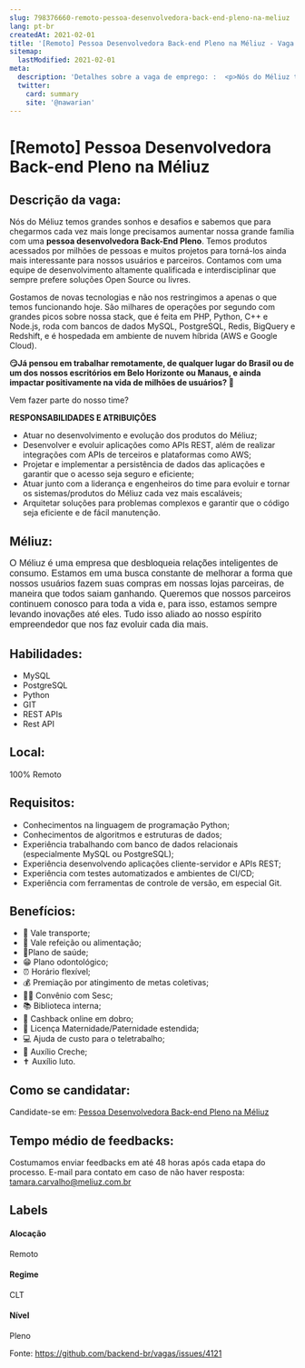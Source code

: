 ```yaml
---
slug: 798376660-remoto-pessoa-desenvolvedora-back-end-pleno-na-meliuz
lang: pt-br
createdAt: 2021-02-01
title: '[Remoto] Pessoa Desenvolvedora Back-end Pleno na Méliuz - Vaga de Emprego'
sitemap:
  lastModified: 2021-02-01
meta:
  description: 'Detalhes sobre a vaga de emprego: :  <p>Nós do Méliuz temos grandes sonhos e desafios e sabemos que para chegarmos cada vez mais longe precisamos aumentar nossa grande família com uma <strong>pessoa desenvolvedora Back-End Pleno</strong>. Temos produtos acessados por milhões de pessoas e muitos projetos para torná-los ainda mais interessante para nossos usuários e parceiros. Contamos com uma equipe de desenvolvimento altamente qualificada e interdisciplinar que sempre prefere soluções Open Source ou livres.</p> <p></p> <p>Gostamos de novas tecnologias e não nos restringimos a apenas o que temos funcionando hoje. São milhares de operações por segundo com grandes picos sobre nossa stack, que é feita em PHP, Python, C++ e Node.js, roda com bancos de dados MySQL, PostgreSQL, Redis, BigQuery e Redshift, e é hospedada em ambiente de nuvem híbrida (AWS e Google Cloud).</p> <p></p> <p><strong>😏Já pensou em trabalhar remotamente, de qualquer lugar do Brasil ou de um dos nossos escritórios em Belo Horizonte ou Manaus, e ainda impactar positivamente na vida de milhões de usuários? 🙌</strong></p> <p>Vem fazer parte do nosso time?</p> <p></p> <p><strong>RESPONSABILIDADES E ATRIBUIÇÕES</strong></p> <ul> <li>Atuar no desenvolvimento e evolução dos produtos do Méliuz;</li> <li>Desenvolver e evoluir aplicações como APIs REST, além de realizar integrações com APIs de terceiros e plataformas como AWS;</li> <li>Projetar e implementar a persistência de dados das aplicações e garantir que o acesso seja seguro e eficiente;</li> <li>Atuar junto com a liderança e engenheiros do time para evoluir e tornar os sistemas/produtos do Méliuz cada vez mais escaláveis;</li> <li>Arquitetar soluções para problemas complexos e garantir que o código seja eficiente e de fácil manutenção.</li> </ul>'
  twitter:
    card: summary
    site: '@nawarian'
---
```


# [Remoto] Pessoa Desenvolvedora Back-end Pleno na Méliuz

## Descrição da vaga: 
 <p>Nós do Méliuz temos grandes sonhos e desafios e sabemos que para chegarmos cada vez mais longe precisamos aumentar nossa grande família com uma <strong>pessoa desenvolvedora Back-End Pleno</strong>. Temos produtos acessados por milhões de pessoas e muitos projetos para torná-los ainda mais interessante para nossos usuários e parceiros. Contamos com uma equipe de desenvolvimento altamente qualificada e interdisciplinar que sempre prefere soluções Open Source ou livres.</p>
<p></p>
<p>Gostamos de novas tecnologias e não nos restringimos a apenas o que temos funcionando hoje. São milhares de operações por segundo com grandes picos sobre nossa stack, que é feita em PHP, Python, C++ e Node.js, roda com bancos de dados MySQL, PostgreSQL, Redis, BigQuery e Redshift, e é hospedada em ambiente de nuvem híbrida (AWS e Google Cloud).</p>
<p></p>
<p><strong>😏Já pensou em trabalhar remotamente, de qualquer lugar do Brasil ou de um dos nossos escritórios em Belo Horizonte ou Manaus, e ainda impactar positivamente na vida de milhões de usuários? 🙌</strong></p>
<p>Vem fazer parte do nosso time?</p>
<p></p>
<p><strong>RESPONSABILIDADES E ATRIBUIÇÕES</strong></p>
<ul>
<li>Atuar no desenvolvimento e evolução dos produtos do Méliuz;</li>
<li>Desenvolver e evoluir aplicações como APIs REST, além de realizar integrações com APIs de terceiros e plataformas como AWS;</li>
<li>Projetar e implementar a persistência de dados das aplicações e garantir que o acesso seja seguro e eficiente;</li>
<li>Atuar junto com a liderança e engenheiros do time para evoluir e tornar os sistemas/produtos do Méliuz cada vez mais escaláveis;</li>
<li>Arquitetar soluções para problemas complexos e garantir que o código seja eficiente e de fácil manutenção.</li>
</ul>

## Méliuz: 
 <p><span style="color: rgb(30,32,34);background-color: rgb(255,255,255);font-size: 16px;font-family: Poppins, Helvetica, Arial, sans-serif;">O Méliuz é uma empresa que desbloqueia relações inteligentes de consumo. Estamos em uma busca constante de melhorar a forma que nossos usuários fazem suas compras em nossas lojas parceiras, de maneira que todos saiam ganhando. Queremos que nossos parceiros continuem conosco para toda a vida e, para isso, estamos sempre levando inovações até eles. Tudo isso aliado ao nosso espírito empreendedor que nos faz evoluir cada dia mais.</span>&nbsp;</p>
</p>

 ## Habilidades: 
 - MySQL 
- PostgreSQL 
- Python 
- GIT 
- REST APIs 
- Rest API

## Local: 
 100% Remoto

## Requisitos: 
 - Conhecimentos na linguagem de programação Python; 
- Conhecimentos de algoritmos e estruturas de dados; 
- Experiência trabalhando com banco de dados relacionais (especialmente MySQL ou PostgreSQL); 
- Experiência desenvolvendo aplicações cliente-servidor e APIs REST; 
- Experiência com testes automatizados e ambientes de CI/CD; 
- Experiência com ferramentas de controle de versão, em especial Git.

## Benefícios: 
 - 🚈 Vale transporte; 
- 🥗 Vale refeição ou alimentação; 
- 🤩Plano de saúde; 
- 😁 Plano odontológico; 
- ⏰ Horário flexível; 
- 💰 Premiação por atingimento de metas coletivas; 
- 🏊‍♀ Convênio com Sesc; 
- 📚 Biblioteca interna; 
- 🤑 Cashback online em dobro; 
- 🤰 Licença Maternidade/Paternidade estendida; 
- 💻 Ajuda de custo para o teletrabalho; 
- 👶 Auxílio Creche; 
- ✝ Auxílio luto.

## Como se candidatar:
Candidate-se em: [Pessoa Desenvolvedora Back-end Pleno na Méliuz](https://coodesh.com/vagas/pessoa-desenvolvedora-backend-pleno-151654?origin=github&modal=open)

## Tempo médio de feedbacks:
 Costumamos enviar feedbacks em até 48 horas após cada etapa do processo. E-mail para contato em caso de não haver resposta: [tamara.carvalho@meliuz.com.br](mailto:tamara.carvalho@meliuz.com.br)

## Labels

#### Alocação
Remoto

#### Regime
CLT

#### Nível
Pleno

Fonte: https://github.com/backend-br/vagas/issues/4121